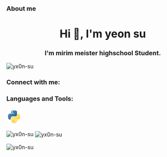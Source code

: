 ### About me
<h1 align="center">Hi 👋, I'm yeon su</h1>
<h3 align="center">I'm mirim meister highschool Student.</h3>

<p align="left"> <img src="https://komarev.com/ghpvc/?username=yx0n-su&label=Profile%20views&color=0e75b6&style=flat" alt="yx0n-su" /> </p>

<h3 align="left">Connect with me:</h3>
<p align="left">
</p>

<h3 align="left">Languages and Tools:</h3>
<p align="left"> <a href="https://www.python.org" target="_blank" rel="noreferrer"> <img src="https://raw.githubusercontent.com/devicons/devicon/master/icons/python/python-original.svg" alt="python" width="40" height="40"/> </a> </p>

<p><img align="left" src="https://github-readme-stats.vercel.app/api/top-langs?username=yx0n-su&show_icons=true&locale=en&layout=compact" alt="yx0n-su" /></p>

<p>&nbsp;<img align="center" src="https://github-readme-stats.vercel.app/api?username=yx0n-su&show_icons=true&locale=en" alt="yx0n-su" /></p>

<p><img align="center" src="https://github-readme-streak-stats.herokuapp.com/?user=yx0n-su&" alt="yx0n-su" /></p>
